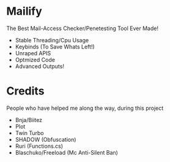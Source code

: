 # Mailify
The Best Mail-Access Checker/Penetesting Tool Ever Made!

- Stable Threading/Cpu Usage
- Keybinds (To Save Whats Left!)
- Unraped APIS
- Optmized Code
- Advanced Outputs!

# Credits 
People who have helped me along the way, during this project

- Bnja/Biitez
- Plot
- Twin Turbo
- SHADOW (Obfuscation)
- Ruri (Functions.cs)
- Blaschuko/Freeload (Mc Anti-Silent Ban)


